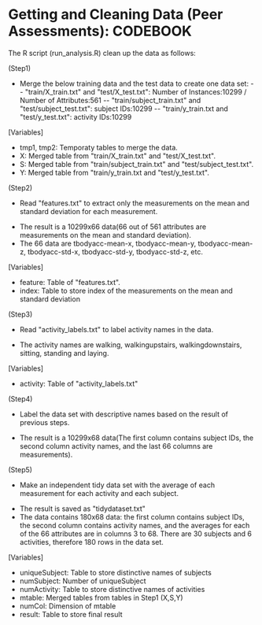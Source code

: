 Getting and Cleaning Data (Peer Assessments): CODEBOOK
============================================

The R script (run_analysis.R) clean up the data as follows:

(Step1)
- Merge the below training data and the test data to create one data set:
--  "train/X_train.txt" and "test/X_test.txt": Number of Instances:10299 / Number of Attributes:561
--  "train/subject_train.txt" and "test/subject_test.txt": subject IDs:10299
--  "train/y_train.txt and "test/y_test.txt": activity IDs:10299

[Variables]
- tmp1, tmp2: Temporaty tables to merge the data.
- X: Merged table from "train/X_train.txt" and "test/X_test.txt".
- S: Merged table from "train/subject_train.txt" and "test/subject_test.txt".
- Y: Merged table from "train/y_train.txt and "test/y_test.txt".

(Step2)
- Read "features.txt" to extract only the measurements on the mean and standard deviation for each measurement.
* The result is a 10299x66 data(66 out of 561 attributes are measurements on the mean and standard deviation).
* The 66 data are tbodyacc-mean-x, tbodyacc-mean-y, tbodyacc-mean-z, tbodyacc-std-x, tbodyacc-std-y, tbodyacc-std-z, etc.

[Variables]
- feature: Table of "features.txt".
- index: Table to store index of the measurements on the mean and standard deviation

(Step3)
- Read "activity_labels.txt" to label activity names in the data.
* The activity names are walking, walkingupstairs, walkingdownstairs, sitting, standing and laying.

[Variables]
- activity: Table of "activity_labels.txt"

(Step4)
- Label the data set with descriptive names based on the result of previous steps.
* The result is a 10299x68 data(The first column contains subject IDs, the second column activity names, and the last 66 columns are measurements).

(Step5)
- Make an independent tidy data set with the average of each measurement for each activity and each subject.
* The result is saved as "tidydataset.txt"
* The data contains 180x68 data: the first column contains subject IDs, the second column contains activity names, and the averages for each of the 66 attributes are in columns 3 to 68. There are 30 subjects and 6 activities, therefore 180 rows in the data set.

[Variables]
- uniqueSubject: Table to store distinctive names of subjects
- numSubject: Number of uniqueSubject
- numActivity: Table to store distinctive names of activities
- mtable: Merged tables from tables in Step1 (X,S,Y)
- numCol: Dimension of mtable
- result: Table to store final result